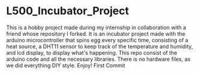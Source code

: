 # L500_Incubator_Project

This is a hobby project made during my internship in collaboration with a friend whose repository I forked.
It is an incubator project made with the arduino microcontroller that spins egg every specific time, consisting of a heat source, a DHT11 sensor to keep track of the temperature and humidity, and lcd display, to display what's happening.
This repo consist of the arduino code and all the necessary libraries. There is no hardware files, as we did everything DIY style. Enjoy!
First Commit

